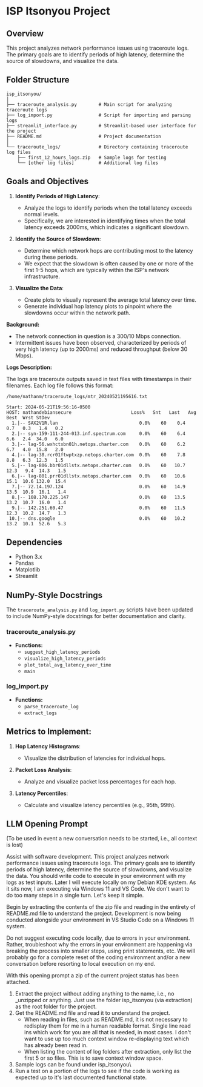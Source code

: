 
# ISP Itsonyou Project

## Overview

This project analyzes network performance issues using traceroute logs. The primary goals are to identify periods of high latency, determine the source of slowdowns, and visualize the data.

## Folder Structure

```
isp_itsonyou/
│
├── traceroute_analysis.py        # Main script for analyzing traceroute logs
├── log_import.py                 # Script for importing and parsing logs
├── streamlit_interface.py        # Streamlit-based user interface for the project
├── README.md                     # Project documentation
│
└── traceroute_logs/              # Directory containing traceroute log files
    ├── first_12_hours_logs.zip   # Sample logs for testing
    └── [other log files]         # Additional log files
```

## Goals and Objectives

1. **Identify Periods of High Latency**:
   - Analyze the logs to identify periods when the total latency exceeds normal levels.
   - Specifically, we are interested in identifying times when the total latency exceeds 2000ms, which indicates a significant slowdown.

2. **Identify the Source of Slowdown**:
   - Determine which network hops are contributing most to the latency during these periods.
   - We expect that the slowdown is often caused by one or more of the first 1-5 hops, which are typically within the ISP's network infrastructure.

3. **Visualize the Data**:
   - Create plots to visually represent the average total latency over time.
   - Generate individual hop latency plots to pinpoint where the slowdowns occur within the network path.

**Background:**

- The network connection in question is a 300/10 Mbps connection.
- Intermittent issues have been observed, characterized by periods of very high latency (up to 2000ms) and reduced throughput (below 30 Mbps).

**Logs Description:**

The logs are traceroute outputs saved in text files with timestamps in their filenames. Each log file follows this format:

```
/home/nathanm/traceroute_logs/mtr_20240521195616.txt

Start: 2024-05-21T19:56:16-0500
HOST: nathandebiansecure                      Loss%   Snt   Last   Avg  Best  Wrst StDev
  1.|-- SAX2V1R.lan                              0.0%    60    0.4   0.7   0.3   1.4   0.2
  2.|-- syn-159-111-244-013.inf.spectrum.com     0.0%    60    6.4   6.6   2.4  34.0   6.0
  3.|-- lag-56.wxhctxbn01h.netops.charter.com    0.0%    60    6.2   6.7   4.0  15.8   2.0
  4.|-- lag-38.rcr01ftwptxzp.netops.charter.com  0.0%    60    7.8   8.8   6.3  12.3   1.5
  5.|-- lag-806.bbr01dllstx.netops.charter.com   0.0%    60   10.7  12.3   9.4  14.3   1.5
  6.|-- lag-801.prr01dllstx.netops.charter.com   0.0%    60   10.6  15.1  10.6 132.0  15.4
  7.|-- 72.14.197.124                            0.0%    60   14.9  13.5  10.9  16.1   1.4
  8.|-- 108.170.225.147                          0.0%    60   13.5  13.2  10.7  16.0   1.4
  9.|-- 142.251.60.47                            0.0%    60   11.5  12.3  10.2  14.7   1.3
 10.|-- dns.google                               0.0%    60   10.2  13.2  10.1  52.6   5.3
```
## Dependencies

- Python 3.x
- Pandas
- Matplotlib
- Streamlit

## NumPy-Style Docstrings

The `traceroute_analysis.py` and `log_import.py` scripts have been updated to include NumPy-style docstrings for better documentation and clarity.

### traceroute_analysis.py
- **Functions:**
  - `suggest_high_latency_periods`
  - `visualize_high_latency_periods`
  - `plot_total_avg_latency_over_time`
  - `main`

### log_import.py
- **Functions:**
  - `parse_traceroute_log`
  - `extract_logs`

## Metrics to Implement:

1. **Hop Latency Histograms**:
   - Visualize the distribution of latencies for individual hops.

2. **Packet Loss Analysis**:
   - Analyze and visualize packet loss percentages for each hop.

3. **Latency Percentiles**:
   - Calculate and visualize latency percentiles (e.g., 95th, 99th).

## LLM Opening Prompt

(To be used in event a new conversation needs to be started, i.e., all context is lost)

Assist with software development. This project analyzes network performance issues using traceroute logs. The primary goals are to identify periods of high latency, determine the source of slowdowns, and visualize the data. You should write code to execute in your environment with my logs as test inputs. Later I will execute locally on my Debian KDE system. As it sits now, I am executing via Windows 11 and VS Code. We don't want to do too many steps in a single turn. Let's keep it simple.

Begin by extracting the contents of the zip file and reading in the entirety of README.md file to understand the project.
Development is now being conducted alongside your environment in VS Studio Code on a Windows 11 system.

Do not suggest executing code locally, due to errors in your environment.
Rather, troubleshoot why the errors in your environment are happening via breaking the process into smaller steps, using print statements, etc.
We will probably go for a complete reset of the coding environment and/or a new conversation before resorting to local execution on my end.

With this opening prompt a zip of the current project status has been attached.

1. Extract the project without adding anything to the name, i.e., no _unzipped or anything. Just use the folder isp_itsonyou (via extraction) as the root folder for the project.
2. Get the README.md file and read it to understand the project.
   - When reading in files, such as README.md, it is not necessary to redisplay them for me in a human readable format. Single line read ins which work for you are all that is needed, in most cases. I don't want to use up too much context window re-displaying text which has already been read in.
   - When listing the content of log folders after extraction, only list the first 5 or so files. This is to save context window space.
3. Sample logs can be found under isp_itsonyou\
4. Run a test on a portion of the logs to see if the code is working as expected up to it's last documented functional state.
